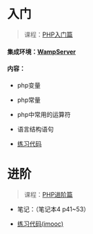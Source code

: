 # 入门
>课程：[PHP入门篇](http://www.imooc.com/learn/54)

#### 集成环境：[WampServer](http://www.wampserver.com/en/) 

#### 内容：

* php变量

* php常量

* php中常用的运算符

* 语言结构语句

* [练习代码](https://github.com/magicmai/php/tree/master/php%E5%85%A5%E9%97%A8)


# 进阶
>课程：[PHP进阶篇](http://www.imooc.com/learn/26)

- 笔记：（笔记本4 p41~53）

- [练习代码(imooc)](http://www.imooc.com/u/4228249/course/26/codes)

